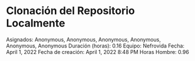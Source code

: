 # Clonación del Repositorio Localmente

Asignados: Anonymous, Anonymous, Anonymous, Anonymous, Anonymous, Anonymous
Duración (horas): 0.16
Equipo: Nefrovida
Fecha: April 1, 2022
Fecha de creación: April 1, 2022 8:48 PM
Horas Hombre: 0.96